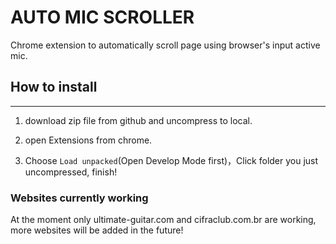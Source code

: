 # AUTO MIC SCROLLER

Chrome extension to automatically scroll page using browser's input active mic.

## How to install

---

1. download zip file from github and uncompress to local.

2. open Extensions from chrome.

3. Choose `Load unpacked`(Open Develop Mode first)，Click folder you just uncompressed, finish!

### Websites currently working

At the moment only ultimate-guitar.com and cifraclub.com.br are working, more websites will be added in the future!

